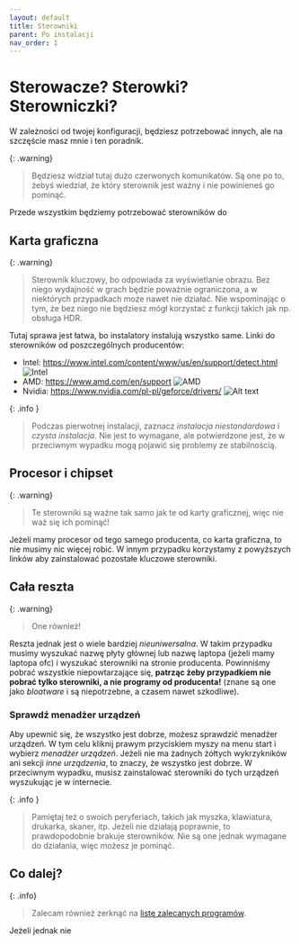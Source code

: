 ```yaml
---
layout: default
title: Sterowniki
parent: Po instalacji
nav_order: 1
---
```


# Sterowacze? Sterowki? Sterowniczki?

W zależności od twojej konfiguracji, będziesz potrzebować innych, ale na szczęście masz mnie i ten poradnik.

{: .warning}
> Będziesz widział tutaj dużo czerwonych komunikatów. Są one po to, żebyś wiedział, że który sterownik jest ważny i nie powinieneś go pominąć.

Przede wszystkim będziemy potrzebować sterowników do

## Karta graficzna

{: .warning}
> Sterownik kluczowy, bo odpowiada za wyświetlanie obrazu. Bez niego wydajność w grach będzie poważnie ograniczona, a w niektórych przypadkach może nawet nie działać. Nie wspominając o tym, że bez niego nie będziesz mógł korzystać z funkcji takich jak np. obsługa HDR.

Tutaj sprawa jest łatwa, bo instalatory instalują wszystko same. Linki do sterowników od poszczególnych producentów:

- Intel: <https://www.intel.com/content/www/us/en/support/detect.html> ![Intel](image.png)
- AMD: <https://www.amd.com/en/support> ![AMD](image-1.png)
- Nvidia: <https://www.nvidia.com/pl-pl/geforce/drivers/> ![Alt text](image-2.png)

{: .info }
> Podczas pierwotnej instalacji, zaznacz *instalacja niestandardowa* i *czysta instalacja*. Nie jest to wymagane, ale potwierdzone jest, że w przeciwnym wypadku mogą pojawić się problemy ze stabilnością.

## Procesor i chipset

{: .warning}
> Te sterowniki są ważne tak samo jak te od karty graficznej, więc nie waż się ich pominąć!

Jeżeli mamy procesor od tego samego producenta, co karta graficzna, to nie musimy nic więcej robić. W innym przypadku korzystamy z powyższych linków aby zainstalować pozostałe kluczowe sterowniki.

## Cała reszta

{: .warning}
> One również!

Reszta jednak jest o wiele bardziej *nieuniwersalna*. W takim przypadku musimy wyszukać nazwę płyty głównej lub nazwę laptopa (jeżeli mamy laptopa ofc) i wyszukać sterowniki na stronie producenta. Powinniśmy pobrać wszystkie niepowtarzające się, **patrząc żeby przypadkiem nie pobrać tylko sterowniki, a nie programy od producenta!** (znane są one jako *bloatware* i są niepotrzebne, a czasem nawet szkodliwe).

### Sprawdź menadżer urządzeń

Aby upewnić się, że wszystko jest dobrze, możesz sprawdzić menadżer urządzeń. W tym celu kliknij prawym przyciskiem myszy na menu start i wybierz *menadżer urządzeń*. Jeżeli nie ma żadnych żółtych wykrzykników ani sekcji *inne urządzenia*, to znaczy, że wszystko jest dobrze. W przeciwnym wypadku, musisz zainstalować sterowniki do tych urządzeń wyszukując je w internecie.

{: .info }
> Pamiętaj też o swoich peryferiach, takich jak myszka, klawiatura, drukarka, skaner, itp. Jeżeli nie działają poprawnie, to prawdopodobnie brakuje sterowników. Nie są one jednak wymagane do działania, więc możesz je pominąć.
>
## Co dalej?

{: .info}
> Zalecam również zerknąć na [listę zalecanych programów](apps).

Jeżeli jednak nie
